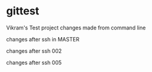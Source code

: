# gittest
Vikram's Test project changes made from command line

changes after ssh in MASTER 

changes after ssh 002

changes after ssh 005
